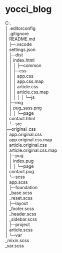 # yocci_blog


C:.  
│  .editorconfig  
│  .gitignore  
│  README.md  
│
├─.vscode  
│      settings.json  
│
├─dist  
│  │  index.html  
│  │
│  ├─common  
│  │  ├─css  
│  │  │      app.css  
│  │  │      app.css.map  
│  │  │      article.css  
│  │  │      article.css.map  
│  │  │
│  │  └─js  
│  ├─img  
│  │      pug_sass.png  
│  │
│  └─page  
│          contact.html  
│
└─src  
    ├─original_css  
    │      app.original.css  
    │      app.original.css.map  
    │      article.original.css  
    │      article.original.css.map  
    │
    ├─pug  
    │  │  index.pug  
    │  │
    │  └─page  
    │          contact.pug  
    │
    └─scss  
        │  app.scss  
        │
        ├─foundation  
        │      _base.scss  
        │      _reset.scss  
        │
        ├─layout  
        │      _footer.scss  
        │      _header.scss  
        │      _sidebar.scss  
        │
        ├─project  
        │      article.scss  
        │
        └─var  
                _mixin.scss  
                _var.scss  

